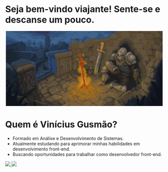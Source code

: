 
# Seja bem-vindo viajante! Sente-se e descanse um pouco.


<p align="center">
  <img src="https://github.com/ViniGusmao-png/ViniGusmao-png/blob/main/dark-souls-bonfire.gif?raw=true" alt="Bonfire" width="500" loop autoplay />
</p>

# Quem é Vinícius Gusmão?

- Formado em Análise e Desenvolvimento de Sistemas.
- Atualmente estudando para aprimorar minhas habilidades em desenvolvimento front-end.
- Buscando oportunidades para trabalhar como desenvolvedor front-end.
<div >
  <a href="https://github.com/vinigusmao-png">
  <img height="180em" src="https://github-readme-stats.vercel.app/api?username=vinigusmao-png&show_icons=true&theme=gruvbox&include_all_commits=true&count_private=true"/>
  <img height="180em" src="https://github-readme-stats.vercel.app/api/top-langs/?username=vinigusmao-png&layout=compact&langs_count=7&theme=gruvbox"/>
</div>

